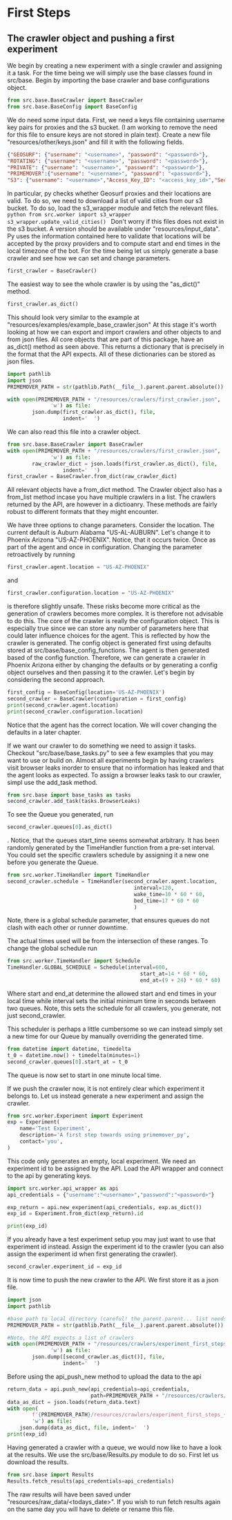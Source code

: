# First Steps
## The crawler object and pushing a first experiment
We begin by creating a new experiment with a single crawler and assigning it a task.
For the time being we will simply use the base classes found in src/base. Begin by importing
the base crawler and base configurations object.

```python
from src.base.BaseCrawler import BaseCrawler
from src.base.BaseConfig import BaseConfig
```

We do need some input data. First, we need a keys file containing 
username key pairs for proxies and the s3 bucket. (I am working to remove the need
for this file to ensure keys are not stored in plain text). Create a new file "resources/other/keys.json"
and fill it with the following fields.

```json
{"GEOSURF": {"username": "<username>", "password": "<password>"},
"ROTATING": {"username": "<username>", "password": "<password>"},
"PRIVATE": {"username": "<username>", "password": "<password>"},
"PRIMEMOVER":{"username": "<username>", "password": "<password>"},
"S3": {"username": "<username>","Access_Key_ID": "<access_key_id>","Secret_Access_Key":"<secret_access_key>"}}
```

In particular, py checks whether Geosurf proxies and their
locations are valid. To do so, we need to download a list of valid cities from our
s3 bucket. To do so, load the s3_wrapper module and fetch the relevant files.
`python
from src.worker import s3_wrapper
s3_wrapper.update_valid_cities()
`
Don't worry if this files does not exist in the s3 bucket. A version
should be available under "resources/input_data". Py uses the information contained here
to validate that locations will be accepted by the proxy providers and to compute start and end
times in the local timezone of the bot.
For the time being let us simply generate a base crawler and see how we can set and change parameters.

```python
first_crawler = BaseCrawler()
```
The easiest way to see the whole crawler is by using the "as_dict()" method.

```python
first_crawler.as_dict()
```

This should look very similar to the example at "resources/examples/example_base_crawler.json"
At this stage it's worth looking at how we can export and import crawlers and other objects to and from json files.
All core objects that are part of this package, have an as_dict() method as seen above.
This returns a dictionary that is precisely in the format that the API expects. All of these dictionaries can
be stored as json files.
```python
import pathlib
import json
PRIMEMOVER_PATH = str(pathlib.Path(__file__).parent.parent.absolute())

with open(PRIMEMOVER_PATH + "/resources/crawlers/first_crawler.json",
              'w') as file:
        json.dump(first_crawler.as_dict(), file,
                  indent='  ')
```
We can also read this file into a crawler object.
```python
from src.base.BaseCrawler import BaseCrawler
with open(PRIMEMOVER_PATH + "/resources/crawlers/first_crawler.json",
              'w') as file:
        raw_crawler_dict = json.loads(first_crawler.as_dict(), file,
                  indent='  ')
first_crawler = BaseCrawler.from_dict(raw_crawler_dict)
```
All relevant objects have a from_dict method. The Crawler object also has a from_list method 
incase you have multiple crawlers in a list. The crawlers returned by the API, are however in a dictioanry.
These methods are fairly robust to different formats that they might encounter.

We have three options to change parameters. Consider the location. The current default is Auburn Alabama
"US-AL-AUBURN". Let's change it to Phoenix Arizona "US-AZ-PHOENIX". Notice, that it occurs twice.
Once as part of the agent and once in configuration. Changing the parameter retroactively
by running
```python
first_crawler.agent.location = "US-AZ-PHOENIX"
```

and 

```python
first_crawler.configuration.location = "US-AZ-PHOENIX"
``` 

is therefore slightly unsafe.
These risks become more critical as the generation of crawlers becomes more complex. 
It is therefore not advisable to do this. The core of the crawler is really the configuration object.
This is especially true since we can store any number of parameters here that could later influence
choices for the agent. This is reflected by how the crawler is generated. The config object is generated
first using defaults stored at src/base/base_config_functions. The agent is then generated
based of the config function. Therefore, we can generate a crawler in Phoenix Arizona
either by changing the defaults or by generating a config object ourselves and then passing it to the crawler. 
Let's begin by considering the second approach. 

```python
first_config = BaseConfig(location='US-AZ-PHOENIX')
second_crawler = BaseCrawler(configuration = first_config)
print(second_crawler.agent.location)
print(second_crawler.configuration.location)
```
Notice that the agent has the correct location. We will cover changing the defaults in a later chapter.

If we want our crawler to do something we need to assign it tasks. Checkout 
"src/base/base_tasks.py" to see a few examples that you may want to use or build on.
Almost all experiments begin by having crawlers visit browser leaks inorder to ensure that no information
has leaked and that the agent looks as expected. To assign a browser leaks task to our crawler, simpl use the add_task method.

```python
from src.base import base_tasks as tasks
second_crawler.add_task(tasks.BrowserLeaks)
```
To see the Queue you generated, run
```python
second_crawler.queues[0].as_dict()
```
.
Notice, that the queues start_time seems somewhat arbitrary. It has been randomly generated
by the TimeHandler function from a pre-set interval. 
You could set the specific crawlers schedule by assigning it a new one before you generate the Queue.

```python
from src.worker.TimeHandler import TimeHandler
second_crawler.schedule = TimeHandler(second_crawler.agent.location,
                                         interval=120,
                                         wake_time=10 * 60 * 60,
                                         bed_time=17 * 60 * 60
                                         )
```
Note, there is a global schedule parameter, that ensures queues do not clash with each other or runner downtime.

The actual times used will be from the intersection of these ranges. To change the global schedule
run
```python
from src.worker.TimeHandler import Schedule
TimeHandler.GLOBAL_SCHEDULE = Schedule(interval=600,
                                           start_at=14 * 60 * 60,
                                           end_at=(9 + 24) * 60 * 60)
```
Where start and end_at determine the allowed start and 
end times in your local time while interval sets the initial minimum time in seconds between
two queues. Note, this sets the schedule for all crawlers, you generate, not just second_crawler.

This scheduler is perhaps a little cumbersome so we can instead simply set a new time for our Queue
by manually overriding the generated time. 
```python
from datetime import datetime, timedelta
t_0 = datetime.now() + timedelta(minutes=1)
second_crawler.queues[0].start_at = t_0
```
The queue is now set to start in one minute local time.

If we push the crawler now, it is not entirely clear which experiment it belongs to.
Let us instead generate a new experiment and assign the crawler.
```python
from src.worker.Experiment import Experiment
exp = Experiment(
    name='Test Experiment',
    description='A first step towards using primemover_py',
    contact='you',
)
```
This code only generates an empty, local experiment. We need an experiment id to be assigned by the API.
Load the API wrapper and connect to the api by generating keys.
```python
import src.worker.api_wrapper as api
api_credentials = {"username":"<username>","password":"<password>"}

exp_return = api.new_experiment(api_credentials, exp.as_dict())
exp_id = Experiment.from_dict(exp_return).id

print(exp_id)
```
If you already have a test experiment setup you may just want to use that experiment id instead.
Assign the experiment id to the crawler (you can also assign the experiment id when first generating the crawler).
```python
second_crawler.experiment_id = exp_id
```

It is now time to push the new crawler to the API. We first store it as a json file.
```python
import json
import pathlib

#base path to local directory (careful! the parent.parent... list needs to match the levels to return to the root folder. 3 parents, assumes we are 3 folders deep ) 
PRIMEMOVER_PATH = str(pathlib.Path(__file__).parent.parent.absolute())

#Note, the API expects a list of crawlers
with open(PRIMEMOVER_PATH + "/resources/crawlers/experiment_first_steps.json",
              'w') as file:
        json.dump([second_crawler.as_dict()], file,
                  indent='  ')
```
Before using the api_push_new method to upload the data to the api
```python
return_data = api.push_new(api_credentials=api_credentials,
                           path=PRIMEMOVER_PATH + "/resources/crawlers/experiment_first_steps.json")
data_as_dict = json.loads(return_data.text)
with open(
        f'{PRIMEMOVER_PATH}/resources/crawlers/experiment_first_steps_{datetime.now().date().isoformat()}.json',
        'w') as file:
    json.dump(data_as_dict, file, indent='  ')
print(exp_id)
```
Having generated a crawler with a queue, we would now like to have a look at the results.
We use the src/base/Results.py module to do so.
First let us download the results. 

```python
from src.base import Results
Results.fetch_results(api_credentials=api_credentials)
```
The raw results will have been saved under "resources/raw_data/<todays_date>". 
If you wish to run fetch results again on the same day you will have to delete or rename this file.
